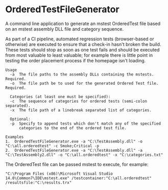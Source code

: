 # OrderedTestFileGenerator
A command line application to generate an mstest OrderedTest file based on an mstest assembly DLL file and category sequence.

As part of a CI pipeline, automated regression tests (browser-based or otherwise) are executed to ensure that a check-in hasn't 
broken the build. These tests should stop as soon as one test fails and should be executed from most valuable to least valuable; for
example there is little point in testing the order placement process if the homepage isn't loading.

```
Usage
  -a  The file paths to the assembly DLLs containing the mstests. Required.
  -o  The file path be to used for the generated Ordered Test file. Required.

  Categories (at least one must be specified):
  -c  The sequence of categories for ordered tests (semi-colon separated).
  -x  The file path of a linebreak separated list of categories.

  Optional:
  -p  Specify to append tests which don't match any of the specified 
      categories to the end of the ordered test file.

Examples
1.  OrderedTestFileGenerator.exe -a "C:\TestAssembly.dll" -o "C:\all.orderedtest" -c Smoke;Critical -p
2.  OrderedTestFileGenerator.exe -a "C:\TestAssembly.dll" -a "C:\TestAssembly2.dll" -o "C:\all.orderedtest" -x "C:\categories.txt"
```

The OrderedTest file can be passed mstest to execute, for example:
```
"C:\Program Files (x86)\Microsoft Visual Studio 14.0\Common7\IDE\mstest.exe" /testcontainer:"C:\all.orderedtest" /resultsfile:"C:\results.trx"
```
